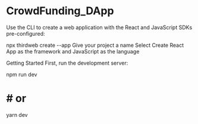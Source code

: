 # CrowdFunding_DApp

Use the CLI to create a web application with the React and JavaScript SDKs pre-configured:

npx thirdweb create --app
Give your project a name
Select Create React App as the framework and JavaScript as the language

Getting Started
First, run the development server:

npm run dev
# # or
yarn dev
